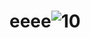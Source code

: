 # eeee![10](https://user-images.githubusercontent.com/124037071/215733350-3dc0f757-95a4-4eb8-92f7-10067917191a.jpg)
